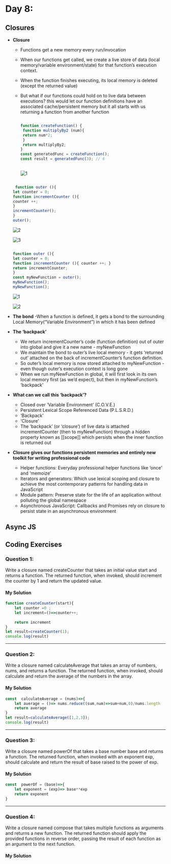 
# Day 8: 
## Closures
* **Closure**
  - Functions get a new memory every run/invocation
  - When our functions get called, we create a live store of data (local memory/variable environment/state) for that function’s execution context.
  - When the function finishes executing, its local memory is deleted (except the returned value)
  - But what if our functions could hold on to live data between executions?
    this would let our function definitions have an associated cache/persistent memory
    but it all starts with us returning a function from another function

    ```javascript

    function createFunction() {
     function multiplyBy2 (num){
     return num*2;
     }
     return multiplyBy2;
    }
    const generatedFunc = createFunction();
    const result = generatedFunc(3); // 6
   
    
    ```
      ![1](https://github.com/NesrinAbuMnezel/Mastering-JavaScript-in-20-Days/assets/95749191/6f718155-3c12-4c8c-9b5b-a7a085cb4f9f)


   ```javascript

    function outer (){
   let counter = 0;
   function incrementCounter (){
   counter ++;
   }
   incrementCounter();
  }
  outer();

    ```
     ![2](https://github.com/NesrinAbuMnezel/Mastering-JavaScript-in-20-Days/assets/95749191/cfea4d1b-1235-4aef-a7a7-91d94ecd3d53)

     ![3](https://github.com/NesrinAbuMnezel/Mastering-JavaScript-in-20-Days/assets/95749191/4ac97ee8-6049-42a4-be1b-a5d18cde1cdd)

   ```javascript

   function outer (){
   let counter = 0;
   function incrementCounter (){ counter ++; }
   return incrementCounter;
  }
  const myNewFunction = outer();
  myNewFunction();
  myNewFunction();


    ```
     ![1](https://github.com/NesrinAbuMnezel/Mastering-JavaScript-in-20-Days/assets/95749191/8b9f87f9-564f-4130-bf58-d60d3fd2279e)

     ![2](https://github.com/NesrinAbuMnezel/Mastering-JavaScript-in-20-Days/assets/95749191/2c823f1e-0d98-4d25-90f8-c799f59c5f54)

* **The bond**
  -When a function is defined, it gets a bond to the surrounding Local Memory(“Variable Environment”) in which it has been defined
* **The ‘backpack’**
  - We return incrementCounter’s code (function definition) out of outer into global and give it a new name - myNewFunction
  - We maintain the bond to outer’s live local memory - it gets ‘returned out’ attached on the back of incrementCounter’s function definition.
  - So outer’s local memory is now stored attached to myNewFunction - even though outer’s execution context is long gone
  - When we run myNewFunction in global, it will first look in its own local memory first (as we’d expect), but then in myNewFunction’s ‘backpack’
* **What can we call this ‘backpack’?**
  - Closed over ‘Variable Environment’ (C.O.V.E.)
  - Persistent Lexical Scope Referenced Data (P.L.S.R.D.)
  - ‘Backpack’
  - ‘Closure’
  - The ‘backpack’ (or ‘closure’) of live data is attached incrementCounter (then to myNewFunction) through a hidden property known as [[scope]] which persists when the inner function is returned out
* **Closure gives our functions persistent memories and entirely new toolkit for writing professional code**
  - Helper functions: Everyday professional helper functions like ‘once’ and ‘memoize’
  - Iterators and generators: Which use lexical scoping and closure to achieve the most contemporary patterns for handling data in JavaScript
  - Module pattern: Preserve state for the life of an application without polluting the global namespace
  - Asynchronous JavaScript: Callbacks and Promises rely on closure to persist state in an asynchronous environment
     
## Async JS 



## Coding Exercises

### Question 1:


Write a closure named createCounter that takes an initial value start and returns a function. The returned function, when invoked, should increment the counter by 1 and return the updated value.


#### My Solution


```javascript
function createCounter(start){
    let counter =0 ;
    let increment=()=>counter++;
    
    return increment
}
let result=createCounter(1);
console.log(result)

```


-------------------------------------------------------------------

### Question 2:


Write a closure named calculateAverage that takes an array of numbers, nums, and returns a function. The returned function, when invoked, should calculate and return the average of the numbers in the array.


#### My Solution
```javascript
const  calculateAverage = (nums)=>{
    let average = ()=> nums.reduce((sum,num)=>sum+num,0)/nums.length
    return average
}
let result=calculateAverage([1,2,3]);
console.log(result)

```
-------------------------------------------------------------------

### Question 3:

Write a closure named powerOf that takes a base number base and returns a function. The returned function, when invoked with an exponent exp, should calculate and return the result of base raised to the power of exp.


#### My Solution


```javascript
const  powerOf = (base)=>{
    let exponent = (exp)=> base**exp
    return exponent
}

```


-------------------------------------------------------------------

### Question 4:

Write a closure named compose that takes multiple functions as arguments and returns a new function. The returned function should apply the provided functions in reverse order, passing the result of each function as an argument to the next function.

#### My Solution


```javascript

```


